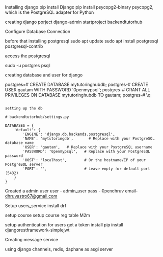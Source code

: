 Installing django 
pip install Django
pip install psycopg2-binary
psycopg2, which is the PostgreSQL adapter for Python

creating django porject 
django-admin startproject backendtutorhub


Configure Database Connection

before that installing postgresql
sudo apt update
sudo apt install postgresql postgresql-contrib

access the postgresql 

sudo -u postgres psql

creating database and user for django

postgres=# CREATE DATABASE mytutoringhubdb;
postgres-# CREATE USER gautam WITH PASSWORD '0penmypsql';
postgres-# GRANT ALL PRIVILEGES ON DATABASE mytutoringhubdb TO  gautam;
postgres-# \q

```

setting up the db

# backendtutorhub/settings.py

DATABASES = {
    'default': {
        'ENGINE': 'django.db.backends.postgresql',
        'NAME': 'mytutoringdb',       # Replace with your PostgreSQL database name
        'USER': 'gautam',   # Replace with your PostgreSQL username
        'PASSWORD': '0penmypsql',   # Replace with your PostgreSQL password
        'HOST': 'localhost',        # Or the hostname/IP of your PostgreSQL server
        'PORT': '',                 # Leave empty for default port (5432)
    }
}

```



Created a admin user 
user - admin_user
pass - 0pendhruv
email- dhruvastro67@gmail.com


Setup 
users_service
install drf

setup course
setup course reg  table M2m

setup  authentication for users get a token
install pip install djangorestframework-simplejwt


Creating message service

using django channels, redis, daphane as asgi server
